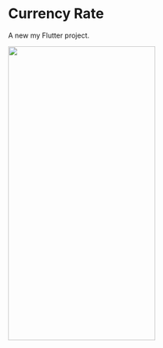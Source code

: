 # Currency Rate 

A new my Flutter project.



<img src="https://user-images.githubusercontent.com/79628694/215256525-2ee375b3-146e-4e3d-8735-422bdde706ed.png" width="300" height="600" >
